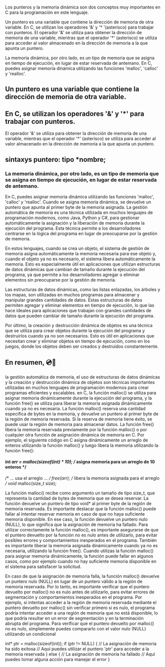 





Los punteros y la memoria dinámica son dos conceptos muy importantes en C para la programación en este lenguaje.

Un puntero es una variable que contiene la dirección de memoria de otra variable. En C, se utilizan los operadores '&' y '* '(asterisco) para trabajar con punteros. El operador '&' se utiliza para obtener la dirección de memoria de una variable, mientras que el operador '*' (asterisco) se utiliza para acceder al valor almacenado en la dirección de memoria a la que apunta un puntero.

La memoria dinámica, por otro lado, es un tipo de memoria que se asigna en tiempo de ejecución, en lugar de estar reservada de antemano. En C, puedes asignar memoria dinámica utilizando las funciones 'malloc', 'calloc' y 'realloc'.

## Un puntero es una variable que contiene la dirección de memoria de otra variable. 
## En C, se utilizan los operadores '&' y '*' para trabajar con punteros.

 El operador '&' se utiliza para obtener la dirección de memoria de una variable, mientras que el operador '*' (asterisco) se utiliza para acceder al valor almacenado en la dirección de memoria a la que apunta un puntero.
 ## sintaxys puntero:  tipo *nombre; 
 
 
### La memoria dinámica, por otro lado, es un tipo de memoria que se asigna en tiempo de ejecución, en lugar de estar reservada de antemano.
 En C, puedes asignar memoria dinámica utilizando las funciones 'malloc', 'calloc' y 'realloc'. Cuando se asigna memoria dinámica, 
se devuelve un puntero que apunta al primer byte de la memoria asignada.
La gestión automática de memoria es una técnica utilizada en muchos lenguajes de programación modernos, como Java, Python y C#, para gestionar automáticamente la asignación y la liberación de memoria durante la ejecución del programa. Esta técnica permite a los desarrolladores centrarse en la lógica del programa en lugar de preocuparse por la gestión de memoria.

En estos lenguajes, cuando se crea un objeto, el sistema de gestión de memoria asigna automáticamente la memoria necesaria para ese objeto y, cuando el objeto ya no es necesario, el sistema libera automáticamente la memoria. Esto es especialmente útil en aplicaciones que utilizan estructuras de datos dinámicas que cambian de tamaño durante la ejecución del programa, ya que permite a los desarrolladores agregar o eliminar elementos sin preocuparse por la gestión de memoria.

Las estructuras de datos dinámicas, como las listas enlazadas, los árboles y los mapas, son utilizadas en muchos programas para almacenar y manipular grandes cantidades de datos. Estas estructuras de datos permiten agregar y eliminar elementos en tiempo de ejecución, lo que las hace ideales para aplicaciones que trabajan con grandes cantidades de datos que pueden cambiar de tamaño durante la ejecución del programa.

Por último, la creación y destrucción dinámica de objetos es una técnica que se utiliza para crear objetos durante la ejecución del programa y destruirlos cuando ya no son necesarios. Esto es útil en aplicaciones que necesitan crear y eliminar objetos en tiempo de ejecución, como en los juegos, donde los objetos deben ser creados y destruidos constantemente.

## En resumen, 💿💫
la gestión automática de memoria, el uso de estructuras de datos dinámicas y la creación y destrucción dinámica de objetos son técnicas importantes utilizadas en muchos lenguajes de programación modernos para crear programas eficientes y escalables.
en C, la función malloc() se utiliza para asignar memoria dinámicamente durante la ejecución del programa, y la función free() se utiliza para liberar la memoria asignada dinámicamente cuando ya no es necesaria.
La función malloc() reserva una cantidad específica de bytes en la memoria, y devuelve un puntero al primer byte de la región de memoria reservada. Si la reserva de memoria tiene éxito, se puede usar la región de memoria para almacenar datos. La función free() libera la memoria reservada previamente por la función malloc() o por cualquier otra función de asignación dinámica de memoria en C.
Por ejemplo, el siguiente código en C asigna dinámicamente un arreglo de enteros utilizando la función malloc() y luego libera la memoria utilizando la función free():


#### int *arr = malloc(sizeof(int) * 10);  /* asigna memoria para un arreglo de 10 enteros */ 
/* ... usa el arreglo ... */
free(arr);  /* libera la memoria asignada para el arreglo */
void* malloc(size_t size); 

La función malloc() recibe como argumento un tamaño de tipo size_t, que representa la cantidad de bytes de memoria que se desea reservar. La función devuelve un puntero de tipo void* al primer byte de la región de memoria reservada.
Es importante destacar que la función malloc() puede fallar al intentar reservar memoria en caso de que no haya suficiente memoria disponible. En ese caso, la función devuelve un puntero nulo (NULL), lo que significa que la asignación de memoria ha fallado. Para utilizar correctamente la función malloc(), es importante asegurarse de que el puntero devuelto por la función no es nulo antes de utilizarlo, para evitar posibles errores y comportamientos inesperados en el programa. También es importante liberar la memoria asignada dinámicamente cuando ya no es necesaria, utilizando la función free().
Cuando utilizas la función malloc() para asignar memoria dinámicamente, la función puede fallar en algunos casos, como por ejemplo cuando no hay suficiente memoria disponible en el sistema para satisfacer la solicitud.

En caso de que la asignación de memoria falla, la función malloc() devuelve un puntero nulo (NULL) en lugar de un puntero válido a la región de memoria reservada. Por lo tanto, es importante verificar que el puntero devuelto por malloc() no es nulo antes de utilizarlo, para evitar errores de segmentación y comportamientos inesperados en el programa.
Por ejemplo, si intentas acceder a la región de memoria reservada mediante el puntero devuelto por malloc() sin verificar primero si es nulo, el programa podría intentar acceder a una región de memoria que no está disponible, lo que podría resultar en un error de segmentación y en la terminación abrupta del programa. Para verificar que el puntero devuelto por malloc() no es nulo, simplemente puedes compararlo con el valor nulo (NULL) utilizando un condicional

int* ptr = malloc(sizeof(int));
if (ptr != NULL) {  // La asignación de memoria ha sido exitosa
 // Aquí puedes utilizar el puntero 'ptr' para acceder a la memoria reservada
} else {    // La asignación de memoria ha fallado
// Aquí puedes tomar alguna acción para manejar el error
}
